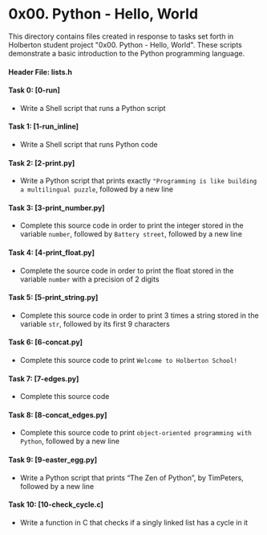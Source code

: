# 0x00. Python - Hello, World
This directory contains files created in response to tasks set forth in Holberton student project "0x00. Python - Hello, World". These scripts demonstrate a basic introduction to the Python programming language.

#### Header File: lists.h

#### Task 0: [0-run]
* Write a Shell script that runs a Python script
#### Task 1: [1-run_inline]
* Write a Shell script that runs Python code
#### Task 2: [2-print.py]
* Write a Python script that prints exactly `"Programming is like building a multilingual puzzle`, followed by a new line
#### Task 3: [3-print_number.py]
* Complete this source code in order to print the integer stored in the variable `number`, followed by `Battery street`, followed by a new line
#### Task 4: [4-print_float.py]
* Complete the source code in order to print the float stored in the variable `number` with a precision of 2 digits
#### Task 5: [5-print_string.py]
* Complete this source code in order to print 3 times a string stored in the variable `str`, followed by its first 9 characters
#### Task 6: [6-concat.py]
* Complete this source code to print `Welcome to Holberton School!`
#### Task 7: [7-edges.py]
* Complete this source code
#### Task 8: [8-concat_edges.py]
* Complete this source code to print `object-oriented programming with Python`, followed by a new line
#### Task 9: [9-easter_egg.py]
* Write a Python script that prints “The Zen of Python”, by TimPeters, followed by a new line
#### Task 10: [10-check_cycle.c]
* Write a function in C that checks if a singly linked list has a cycle in it
